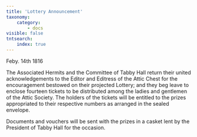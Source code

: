 ```yaml
---
title: 'Lottery Announcement'
taxonomy:
    category:
        - docs
visible: false
tntsearch:
    index: true
---
```


Feby. 14th 1816

The Associated Hermits and the Committee of Tabby Hall return their united acknowledgements to the Editor and Editress of the Attic Chest for the encouragement bestowed on their projected Lottery; and they beg leave to enclose fourteen tickets to be distributed among the ladies and gentlemen of the Attic Society. The holders of the tickets will be entitled to the prizes appropriated to their respective numbers as arranged in the sealed envelope.

Documents and vouchers will be sent with the prizes in a casket lent by the President of Tabby Hall for the occasion.